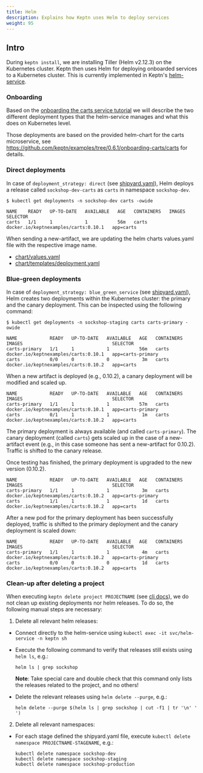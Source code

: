 ```yaml
---
title: Helm
description: Explains how Keptn uses Helm to deploy services
weight: 95
---
```


## Intro

During `keptn install`, we are installing Tiller (Helm v2.12.3) on the Kubernetes cluster. Keptn then uses Helm for
 deploying onboarded services to a Kubernetes cluster. This is currently implemented in Keptn's
 [helm-service](https://github.com/keptn/keptn/tree/0.6.1/helm-service).

### Onboarding

Based on the [onboarding the carts service tutorial](../../usecases/onboard-carts-service) we will describe the two
 different deployment types that the helm-service manages and what this does on Kubernetes level.
 
Those deployments are based on the provided helm-chart for the carts microservice, see https://github.com/keptn/examples/tree/0.6.1/onboarding-carts/carts
for details.

### Direct deployments

In case of `deployment_strategy: direct` (see 
 [shipyard.yaml](https://github.com/keptn/examples/blob/0.6.1/onboarding-carts/shipyard.yaml)), Helm deploys a 
 release called `sockshop-dev-carts` as `carts` in namespace `sockshop-dev`.
 
```console
$ kubectl get deployments -n sockshop-dev carts -owide
```

```
NAME    READY   UP-TO-DATE   AVAILABLE   AGE   CONTAINERS   IMAGES                                 SELECTOR
carts   1/1     1            1           56m   carts        docker.io/keptnexamples/carts:0.10.1   app=carts
```

When sending a new-artifact, we are updating the helm charts values.yaml file with the respective image name.

* [chart/values.yaml](https://github.com/keptn/examples/blob/0.6.1/onboarding-carts/carts/values.yaml#L1)
* [chart/templates/deployment.yaml](https://github.com/keptn/examples/blob/0.6.1/onboarding-carts/carts/templates/deployment.yaml#L22)

### Blue-green deployments

In case of `deployment_strategy: blue_green_service` (see 
 [shipyard.yaml](https://github.com/keptn/examples/blob/0.6.1/onboarding-carts/shipyard.yaml)), Helm creates two
 deployments within the Kubernetes cluster: the primary and the canary deployment. This can be inspected using the
 following command:

```console
$ kubectl get deployments -n sockshop-staging carts carts-primary -owide
```

```
NAME            READY   UP-TO-DATE   AVAILABLE   AGE   CONTAINERS   IMAGES                                 SELECTOR
carts-primary   1/1     1            1           56m   carts        docker.io/keptnexamples/carts:0.10.1   app=carts-primary
carts           0/0     0            0            3m   carts        docker.io/keptnexamples/carts:0.10.2   app=carts
```


When a new artifact is deployed (e.g., 0.10.2), a canary deployment will be modified and scaled up.

```
NAME            READY   UP-TO-DATE   AVAILABLE   AGE   CONTAINERS   IMAGES                                 SELECTOR
carts-primary   1/1     1            1           57m   carts        docker.io/keptnexamples/carts:0.10.1   app=carts-primary
carts           0/1     1            1            1m   carts        docker.io/keptnexamples/carts:0.10.2   app=carts
```

The primary deployment is always available (and called `carts-primary`). The canary deployment (called `carts`) gets 
 scaled up in the case of a new-artifact event (e.g., in this case someone has sent a new-artifact for 0.10.2). Traffic 
 is shifted to the canary release. 
 
Once testing has finished, the primary deployment is upgraded to the new version (0.10.2). 
 
```
NAME            READY   UP-TO-DATE   AVAILABLE   AGE   CONTAINERS   IMAGES                                 SELECTOR
carts-primary   1/1     1            1            3m   carts        docker.io/keptnexamples/carts:0.10.2   app=carts-primary
carts           1/1     1            1            1d   carts        docker.io/keptnexamples/carts:0.10.2   app=carts
```

After a new pod for the primary deployment has been successfully deployed, traffic is shifted to the primary deployment
 and the canary deployment is scaled down:

```
NAME            READY   UP-TO-DATE   AVAILABLE   AGE   CONTAINERS   IMAGES                                 SELECTOR
carts-primary   1/1     1            1            4m   carts        docker.io/keptnexamples/carts:0.10.2   app=carts-primary
carts           0/0     0            0            1d   carts        docker.io/keptnexamples/carts:0.10.2   app=carts
```

### Clean-up after deleting a project

When executing `keptn delete project PROJECTNAME` (see [cli docs](../cli/#keptn-delete-project)), we do not clean up
 existing deployments nor helm releases. To do so, the following manual steps are necessary:
 
1. Delete all relevant helm releases:
  * Connect directly to the helm-service using ``kubectl exec -it svc/helm-service -n keptn sh``
  * Execute the following command to verify that releases still exists using `helm ls`, e.g.: 
  
    ```console
    helm ls | grep sockshop
    ```
    
    **Note**: Take special care and double check that this command only lists the releases related to the project, and no others!
  
  * Delete the relevant releases using ``helm delete --purge``, e.g.:
  
    ```console
    helm delete --purge $(helm ls | grep sockshop | cut -f1 | tr '\n' ' ')
    ```

2. Delete all relevant namespaces:
  * For each stage defined the shipyard.yaml file, execute `kubectl delete namespace PROJECTNAME-STAGENAME`, e.g.:
  
    ```console
    kubectl delete namespace sockshop-dev
    kubectl delete namespace sockshop-staging
    kubectl delete namespace sockshop-production
    ```

